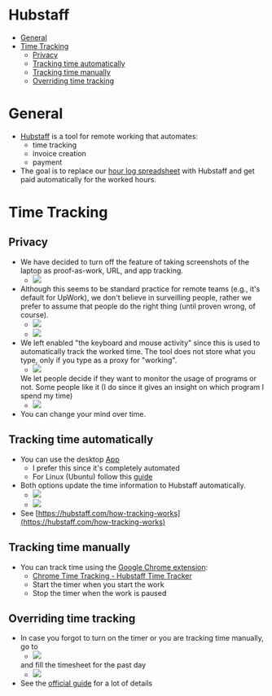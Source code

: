 # Hubstaff

<!-- toc -->

- [General](#general)
- [Time Tracking](#time-tracking)
  * [Privacy](#privacy)
  * [Tracking time automatically](#tracking-time-automatically)
  * [Tracking time manually](#tracking-time-manually)
  * [Overriding time tracking](#overriding-time-tracking)

<!-- tocstop -->

# General

- [Hubstaff](https://hubstaff.com/) is a tool for remote working that automates:
  - time tracking
  - invoice creation
  - payment
- The goal is to replace our
  [hour log spreadsheet](https://docs.google.com/spreadsheets/d/1oNd6ORhc94oUzg5nhNC7fQelN_PmfAv110F7lUiZsxo/edit#gid=0)
  with Hubstaff and get paid automatically for the worked hours.

# Time Tracking

## Privacy

- We have decided to turn off the feature of taking screenshots of the laptop as
  proof-as-work, URL, and app tracking.
  - <img src="Hubstaff_figs/image3.jpg" />
- Although this seems to be standard practice for remote teams (e.g., it's
  default for UpWork), we don't believe in surveilling people, rather we prefer
  to assume that people do the right thing (until proven wrong, of course).
  - <img src="Hubstaff_figs/image4.png" />
  - <img src="Hubstaff_figs/image7.png" />
- We left enabled "the keyboard and mouse activity" since this is used to
  automatically track the worked time. The tool does not store what you type,
  only if you type as a proxy for "working".
  - <img src="Hubstaff_figs/image6.png" />
  We let people decide if they want to monitor the usage of programs or not.
  Some people like it (I do since it gives an insight on which program I spend
  my time)
  - <img src="Hubstaff_figs/image1.png" />
- You can change your mind over time.

## Tracking time automatically

- You can use the desktop [App](https://app.hubstaff.com/download)
  - I prefer this since it's completely automated
  - For Linux (Ubuntu) follow this [guide](https://support.hubstaff.com/install-and-sign-in-into-linux-desktop-client/)
- Both options update the time information to Hubstaff automatically.
  - <img src="Hubstaff_figs/image2.png" />
  - <img src="Hubstaff_figs/image8.png" />
- See [https://hubstaff.com/how-tracking-works](https://hubstaff.com/how-tracking-works)

## Tracking time manually

- You can track time using the
  [Google Chrome extension](https://chrome.google.com/webstore/detail/hubstaff-time-tracker/mipeohjjimeknlkekbemdjbjniogbgel):
  - [Chrome Time Tracking - Hubstaff Time Tracker](https://www.youtube.com/watch?v=1dXfD3EJb2M)
  - Start the timer when you start the work
  - Stop the timer when the work is paused

## Overriding time tracking

- In case you forgot to turn on the timer or you are tracking time manually, go
  to
  - <img src="Hubstaff_figs/image5.png" />
  and fill the timesheet for the past day
  - <img src="Hubstaff_figs/image9.png" />
- See the
  [official guide](https://support.hubstaff.com/how-to-add-delete-and-edit-manual-time-entries/#:~:text=First%2C%20navigate%20to%20the%20Timesheets,of%20the%20manual%20time%20entry.)
  for a lot of details
